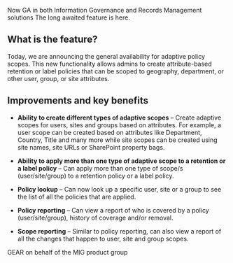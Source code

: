 
Now GA in both Information Governance and Records Management solutions
The long awaited feature is here. 

## What is the feature?

Today, we are  announcing the general availability for adaptive policy scopes. This new functionality allows admins to create attribute-based retention or label policies that can be scoped to geography, department, or other user, group, or site attributes. 


## Improvements and key benefits

* **Ability to create different types of adaptive scopes** – Create adaptive scopes for users, sites and groups based on attributes. For example, a user scope can be created based on attributes like Department, Country, Title and many more while site scopes can be created using site names, site URLs or SharePoint property bags.

* **Ability to apply more than one type of adaptive scope to a retention or a label policy** – Can apply more than one type of scope/s (user/site/group) to a retention policy or a label policy.

* **Policy lookup** – Can now look up a specific user, site or a group to see the list of all the policies that are applied.

* **Policy reporting** – Can view a report of who is covered by a policy (user/site/group), history of coverage and/or removal.

* **Scope reporting** – Similar to policy reporting, can also view a report of all the changes that happen to user, site and group scopes.


GEAR on behalf of the MIG product group
